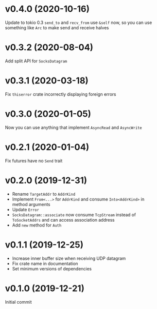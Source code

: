 # v0.4.0 (2020-10-16)
Update to tokio 0.3
`send_to` and `recv_from` use `&self` now, so you can use something like `Arc` to make send and receive halves

# v0.3.2 (2020-08-04)
Add split API for `SocksDatagram`

# v0.3.1 (2020-03-18)
Fix `thiserror` crate incorrectly displaying foreign errors

# v0.3.0 (2020-01-05)
Now you can use anything that implement `AsyncRead` and `AsyncWrite`

# v0.2.1 (2020-01-04)
Fix futures have no `Send` trait

# v0.2.0 (2019-12-31)
* Rename `TargetAddr` to `AddrKind`
* Implement `From<...>` for `AddrKind` and consume `Into<AddrKind>` in method arguments
* Update `Error`
* `SocksDatagram::associate` now consume `TcpStream` instead of `ToSocketAddrs` and can access association address
* Add `new` method for `Auth`

# v0.1.1 (2019-12-25)
* Increase inner buffer size when receiving UDP datagram
* Fix crate name in documentation
* Set minimum versions of dependencies

# v0.1.0 (2019-12-21)
Initial commit
